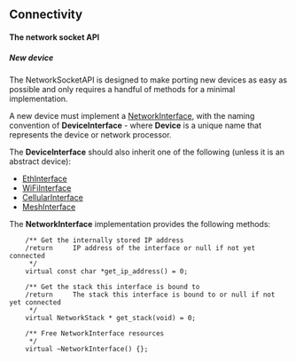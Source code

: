 ## Connectivity

#### The network socket API

##### New device

The NetworkSocketAPI is designed to make porting new devices as easy as possible and only requires a handful of methods for a minimal implementation.

A new device must implement a [NetworkInterface](https://github.com/ARMmbed/mbed-os/blob/master/features/NetworkSocketAPI/NetworkInterface.h), with the naming convention of **DeviceInterface** - where **Device** is a unique name that represents the device or network processor.

The **DeviceInterface** should also inherit one of the following (unless it is an abstract device):

* [EthInterface](https://github.com/ARMmbed/mbed-os/blob/master/features/NetworkSocketAPI/EthInterface.h)
* [WiFiInterface](https://github.com/ARMmbed/mbed-os/blob/master/features/NetworkSocketAPI/WiFiInterface.h)
* [CellularInterface](https://github.com/ARMmbed/mbed-os/blob/master/features/NetworkSocketAPI/CellularInterface.h)
* [MeshInterface](https://github.com/ARMmbed/mbed-os/blob/master/features/NetworkSocketAPI/MeshInterface.h)

The **NetworkInterface** implementation provides the following methods:

```
    /** Get the internally stored IP address
    /return     IP address of the interface or null if not yet connected
     */
    virtual const char *get_ip_address() = 0;

    /** Get the stack this interface is bound to
    /return     The stack this interface is bound to or null if not yet connected
     */
    virtual NetworkStack * get_stack(void) = 0;

    /** Free NetworkInterface resources
     */
    virtual ~NetworkInterface() {};
```
